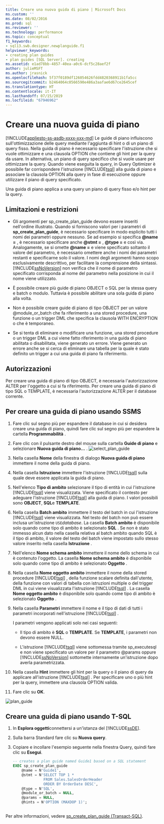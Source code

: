 ```yaml
---
title: Creare una nuova guida di piano | Microsoft Docs
ms.custom: ''
ms.date: 08/02/2016
ms.prod: sql
ms.reviewer: ''
ms.technology: performance
ms.topic: conceptual
f1_keywords:
- sql13.swb.designer.newplanguide.f1
helpviewer_keywords:
- creating plan guides
- plan guides [SQL Server]. creating
ms.assetid: e1ad78bb-4857-40ea-a0c6-dcf5c28aef2f
author: julieMSFT
ms.author: jrasnick
ms.openlocfilehash: 5f37f0189df126054626fdd4820368911b1fa5cc
ms.sourcegitcommit: b2464064c0566590e486a3aafae6d67ce2645cef
ms.translationtype: HT
ms.contentlocale: it-IT
ms.lasthandoff: 07/15/2019
ms.locfileid: "67946962"
---
```

# <a name="create-a-new-plan-guide"></a>Creare una nuova guida di piano
[!INCLUDE[appliesto-ss-asdb-xxxx-xxx-md](../../includes/appliesto-ss-asdb-xxxx-xxx-md.md)]
Le guide di piano influiscono sull'ottimizzazione delle query mediante l'aggiunta di hint o di un piano di query fisso. Nella guida di piano è necessario specificare l'istruzione che si vuole ottimizzare e una clausola OPTION che contiene gli hint per la query da usare. In alternativa, un piano di query specifico che si vuole usare per ottimizzare la query. Quando viene eseguita la query, in Query Optimizer è possibile far corrispondere l'istruzione [!INCLUDE[tsql](../../includes/tsql-md.md)] alla guida di piano e associare la clausola OPTION alla query in fase di esecuzione oppure utilizzare il piano di query specificato.  

Una guida di piano applica a una query un piano di query fisso e/o hint per la query.
  
##  <a name="Restrictions"></a> Limitazioni e restrizioni  
-   Gli argomenti per sp_create_plan_guide devono essere inseriti nell'ordine illustrato. Quando si forniscono valori per i parametri di **sp_create_plan_guide**, è necessario specificare in modo esplicito tutti i nomi dei parametri oppure nessuno. Se ad esempio si specifica **@name =** , è necessario specificare anche **@stmt =** , **@type =** e così via. Analogamente, se si omette **@name =** e viene specificato soltanto il valore del parametro, è necessario omettere anche i nomi dei parametri restanti e specificarne solo il valore. I nomi degli argomenti hanno scopo esclusivamente descrittivo, per facilitare la comprensione della sintassi. [!INCLUDE[ssNoVersion](../../includes/ssnoversion-md.md)] non verifica che il nome di parametro specificato corrisponda al nome del parametro nella posizione in cui il nome viene utilizzato.  
  
-   È possibile creare più guide di piano OBJECT o SQL per la stessa query e batch o modulo. Tuttavia è possibile abilitare una sola guida di piano alla volta.  
  
-   Non è possibile creare guide di piano di tipo OBJECT per un valore @module_or_batch che fa riferimento a una stored procedure, una funzione o un trigger DML che specifica la clausola WITH ENCRYPTION o che è temporaneo.  
  
-   Se si tenta di eliminare o modificare una funzione, una stored procedure o un trigger DML a cui viene fatto riferimento in una guida di piano abilitata o disabilitata, viene generato un errore. Viene generato un errore anche se si cerca di eliminare una tabella per la quale è stato definito un trigger a cui una guida di piano fa riferimento.  

##  <a name="Permissions"></a> Autorizzazioni  
 Per creare una guida di piano di tipo OBJECT, è necessaria l'autorizzazione ALTER per l'oggetto a cui si fa riferimento. Per creare una guida di piano di tipo SQL o TEMPLATE, è necessaria l'autorizzazione ALTER per il database corrente.  
  
##  <a name="SSMSProcedure"></a> Per creare una guida di piano usando SSMS  
1.  Fare clic sul segno più per espandere il database in cui si desidera creare una guida di piano, quindi fare clic sul segno più per espandere la cartella **Programmabilità** .  
  
2.  Fare clic con il pulsante destro del mouse sulla cartella **Guide di piano** e selezionare **Nuova guida di piano…** . ![select_plan_guide](../../relational-databases/performance/media/select-plan-guide.png)
  
3.  Nella casella **Nome** della finestra di dialogo **Nuova guida di piano** immettere il nome della guida di piano.  
  
4.  Nella casella **Istruzione** immettere l'istruzione [!INCLUDE[tsql](../../includes/tsql-md.md)] sulla quale deve essere applicata la guida di piano.  
  
5.  Nell'elenco **Tipo di ambito** selezionare il tipo di entità in cui l'istruzione [!INCLUDE[tsql](../../includes/tsql-md.md)] viene visualizzata. Viene specificato il contesto per adeguare l'istruzione [!INCLUDE[tsql](../../includes/tsql-md.md)] alla guida di piano. I valori possibili sono **OBJECT**, **SQL**e **TEMPLATE**.  
  
6.  Nella casella **Batch ambito** immettere il testo del batch in cui l'istruzione [!INCLUDE[tsql](../../includes/tsql-md.md)] viene visualizzata. Nel testo del batch non può essere inclusa un'istruzione `USE`*database*. La casella **Batch ambito** è disponibile solo quando come tipo di ambito è selezionato **SQL** . Se non è stato immesso alcun dato nella casella relativa al batch ambito quando SQL è il tipo di ambito, il valore del testo del batch viene impostato sullo stesso valore inserito nella casella **Istruzione** .  
  
7.  Nell'elenco **Nome schema ambito** immettere il nome dello schema in cui è contenuto l'oggetto. La casella **Nome schema ambito** è disponibile solo quando come tipo di ambito è selezionato **Oggetto** .  
  
8.  Nella casella **Nome oggetto ambito** immettere il nome della stored procedure [!INCLUDE[tsql](../../includes/tsql-md.md)] , della funzione scalare definita dall'utente, della funzione con valori di tabella con istruzioni multiple o del trigger DML in cui viene visualizzata l'istruzione [!INCLUDE[tsql](../../includes/tsql-md.md)] . La casella **Nome oggetto ambito** è disponibile solo quando come tipo di ambito è selezionato **Oggetto** .  
  
9. Nella casella **Parametri** immettere il nome e il tipo di dati di tutti i parametri incorporati nell'istruzione [!INCLUDE[tsql](../../includes/tsql-md.md)] .  
  
   I parametri vengono applicati solo nei casi seguenti:  
  
   -   Il tipo di ambito è **SQL** o **TEMPLATE**. Se **TEMPLATE**, i parametri non devono essere NULL.  
  
   -   L'istruzione [!INCLUDE[tsql](../../includes/tsql-md.md)] viene sottomessa tramite sp_executesql e non viene specificato un valore per il parametro @params oppure [!INCLUDE[ssNoVersion](../../includes/ssnoversion-md.md)] sottomette internamente un'istruzione dopo averla parametrizzata.  
  
10. Nella casella **Hint** immettere gli hint per la query o il piano di query da applicare all'istruzione [!INCLUDE[tsql](../../includes/tsql-md.md)] . Per specificare uno o più hint per la query, immettere una clausola OPTION valida.  
  
11. Fare clic su **OK**.  

![plan_guide](../../relational-databases/performance/media/plan-guide.png)  

##  <a name="TsqlProcedure"></a> Creare una guida di piano usando T-SQL  
1.  In **Esplora oggetti**connettersi a un'istanza del [!INCLUDE[ssDE](../../includes/ssde-md.md)].  
  
2.  Sulla barra Standard fare clic su **Nuova query**.  
  
3.  Copiare e incollare l'esempio seguente nella finestra Query, quindi fare clic su **Esegui**.  
  
    ```sql  
    -- creates a plan guide named Guide1 based on a SQL statement  
    EXEC sp_create_plan_guide   
        @name = N'Guide1',   
        @stmt = N'SELECT TOP 1 *   
                  FROM Sales.SalesOrderHeader   
                  ORDER BY OrderDate DESC',   
        @type = N'SQL',  
        @module_or_batch = NULL,   
        @params = NULL,   
        @hints = N'OPTION (MAXDOP 1)';  
  
    ```  

Per altre informazioni, vedere [sp_create_plan_guide &#40;Transact-SQL&#41;](../../relational-databases/system-stored-procedures/sp-create-plan-guide-transact-sql.md).  

  
